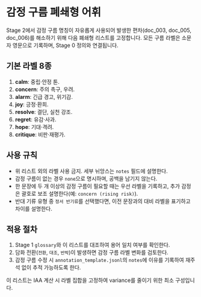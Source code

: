 # 감정 구름 폐쇄형 어휘

Stage 2에서 감정 구름 명칭이 자유롭게 사용되어 발생한 편차(doc_003, doc_005, doc_006)를 해소하기 위해 다음 폐쇄형 리스트를 고정합니다. 모든 구름 라벨은 소문자 영문으로 기록하며, Stage 0 정의와 연결됩니다.

## 기본 라벨 8종
1. **calm**: 중립·안정 톤.
2. **concern**: 주의 촉구, 우려.
3. **alarm**: 긴급 경고, 위기감.
4. **joy**: 긍정·환희.
5. **resolve**: 결단, 실천 강조.
6. **regret**: 유감·사과.
7. **hope**: 기대·격려.
8. **critique**: 비판·재평가.

## 사용 규칙
- 위 리스트 외의 라벨 사용 금지. 세부 뉘앙스는 `notes` 필드에 설명한다.
- 감정 구름이 없는 경우 `none`으로 명시하며, 공백을 남기지 않는다.
- 한 문장에 두 개 이상의 감정 구름이 필요할 때는 우선 라벨을 기록하고, 추가 감정은 괄호로 보조 설명한다(예: `concern (rising risk)`).
- 반대 기류 유형 중 `정서 반기류`를 선택했다면, 이전 문장과의 대비 라벨을 표기하고 차이를 설명한다.

## 적용 절차
1. Stage 1 `glossary`와 이 리스트를 대조하여 용어 일치 여부를 확인한다.
2. 담화 전환(`전환`, `대조`, `반박`)이 발생하면 감정 구름 라벨 변화를 검토한다.
3. 감정 구름 수정 시 `annotation_template.jsonl`의 `notes`에 이유를 기록하여 재주석 없이 추적 가능하도록 한다.

이 리스트는 IAA 계산 시 라벨 집합을 고정하여 variance를 줄이기 위한 최소 구성입니다.
